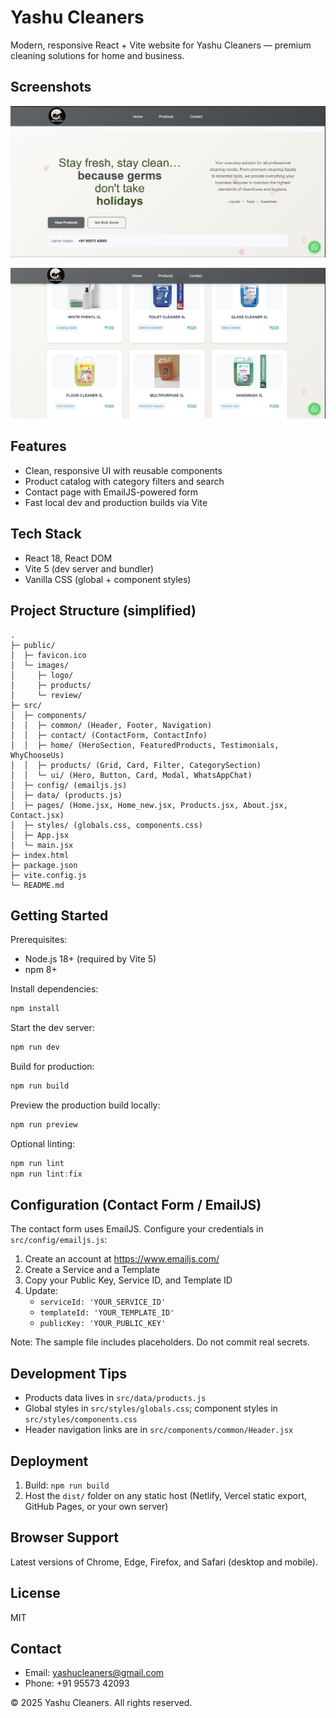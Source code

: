 # Yashu Cleaners

Modern, responsive React + Vite website for Yashu Cleaners — premium cleaning solutions for home and business.

## Screenshots

![Homepage 1](public/images/logo/readme1.png)

![Homepage 2](public/images/logo/readme2.png)

## Features

- Clean, responsive UI with reusable components
- Product catalog with category filters and search
- Contact page with EmailJS-powered form
- Fast local dev and production builds via Vite

## Tech Stack

- React 18, React DOM
- Vite 5 (dev server and bundler)
- Vanilla CSS (global + component styles)

## Project Structure (simplified)

```
.
├─ public/
│  ├─ favicon.ico
│  └─ images/
│     ├─ logo/
│     ├─ products/
│     └─ review/
├─ src/
│  ├─ components/
│  │  ├─ common/ (Header, Footer, Navigation)
│  │  ├─ contact/ (ContactForm, ContactInfo)
│  │  ├─ home/ (HeroSection, FeaturedProducts, Testimonials, WhyChooseUs)
│  │  ├─ products/ (Grid, Card, Filter, CategorySection)
│  │  └─ ui/ (Hero, Button, Card, Modal, WhatsAppChat)
│  ├─ config/ (emailjs.js)
│  ├─ data/ (products.js)
│  ├─ pages/ (Home.jsx, Home_new.jsx, Products.jsx, About.jsx, Contact.jsx)
│  ├─ styles/ (globals.css, components.css)
│  ├─ App.jsx
│  └─ main.jsx
├─ index.html
├─ package.json
├─ vite.config.js
└─ README.md
```

## Getting Started

Prerequisites:
- Node.js 18+ (required by Vite 5)
- npm 8+

Install dependencies:

```powershell
npm install
```

Start the dev server:

```powershell
npm run dev
```

Build for production:

```powershell
npm run build
```

Preview the production build locally:

```powershell
npm run preview
```

Optional linting:

```powershell
npm run lint
npm run lint:fix
```

## Configuration (Contact Form / EmailJS)

The contact form uses EmailJS. Configure your credentials in `src/config/emailjs.js`:

1. Create an account at https://www.emailjs.com/
2. Create a Service and a Template
3. Copy your Public Key, Service ID, and Template ID
4. Update:
   - `serviceId: 'YOUR_SERVICE_ID'`
   - `templateId: 'YOUR_TEMPLATE_ID'`
   - `publicKey: 'YOUR_PUBLIC_KEY'`

Note: The sample file includes placeholders. Do not commit real secrets.

## Development Tips

- Products data lives in `src/data/products.js`
- Global styles in `src/styles/globals.css`; component styles in `src/styles/components.css`
- Header navigation links are in `src/components/common/Header.jsx`

## Deployment

1. Build: `npm run build`
2. Host the `dist/` folder on any static host (Netlify, Vercel static export, GitHub Pages, or your own server)

## Browser Support

Latest versions of Chrome, Edge, Firefox, and Safari (desktop and mobile).

## License

MIT

## Contact

- Email: yashucleaners@gmail.com
- Phone: +91 95573 42093

© 2025 Yashu Cleaners. All rights reserved.
